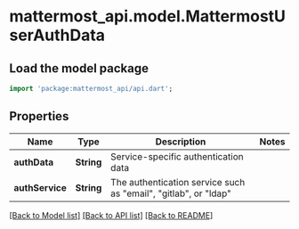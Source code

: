 # mattermost_api.model.MattermostUserAuthData

## Load the model package
```dart
import 'package:mattermost_api/api.dart';
```

## Properties
Name | Type | Description | Notes
------------ | ------------- | ------------- | -------------
**authData** | **String** | Service-specific authentication data | 
**authService** | **String** | The authentication service such as \"email\", \"gitlab\", or \"ldap\" | 

[[Back to Model list]](../README.md#documentation-for-models) [[Back to API list]](../README.md#documentation-for-api-endpoints) [[Back to README]](../README.md)


